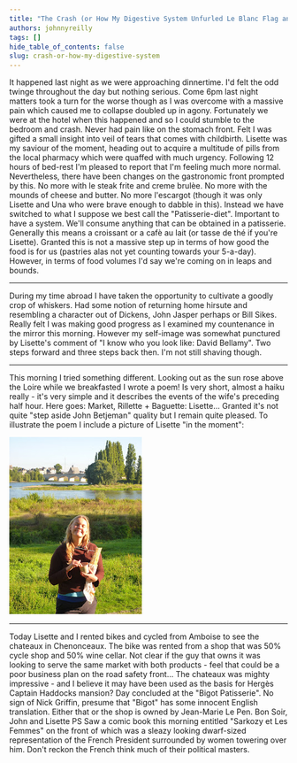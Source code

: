```yaml
---
title: "The Crash (or How My Digestive System Unfurled Le Blanc Flag and Waived Like a Mad Thing)"
authors: johnnyreilly
tags: []
hide_table_of_contents: false
slug: crash-or-how-my-digestive-system
---
```

It happened last night as we were approaching dinnertime. I'd felt the odd twinge throughout the day but nothing serious. Come 6pm last night matters took a turn for the worse though as I was overcome with a massive pain which caused me to collapse doubled up in agony. Fortunately we were at the hotel when this happened and so I could stumble to the bedroom and crash. Never had pain like on the stomach front. Felt I was gifted a small insight into veil of tears that comes with childbirth. Lisette was my saviour of the moment, heading out to acquire a multitude of pills from the local pharmacy which were quaffed with much urgency. Following 12 hours of bed-rest I'm pleased to report that I'm feeling much more normal. Nevertheless, there have been changes on the gastronomic front prompted by this. No more with le steak frite and creme brulèe. No more with the mounds of cheese and butter. No more l'escargot (though it was only Lisette and Una who were brave enough to dabble in this). Instead we have switched to what I suppose we best call the "Patisserie-diet". Important to have a system. We'll consume anything that can be obtained in a patisserie. Generally this means a croissant or a cafè au lait (or tasse de thé if you're Lisette). Granted this is not a massive step up in terms of how good the food is for us (pastries alas not yet counting towards your 5-a-day). However, in terms of food volumes I'd say we're coming on in leaps and bounds.

---

During my time abroad I have taken the opportunity to cultivate a goodly crop of whiskers. Had some notion of returning home hirsute and resembling a character out of Dickens, John Jasper perhaps or Bill Sikes. Really felt I was making good progress as I examined my countenance in the mirror this morning. However my self-image was somewhat punctured by Lisette's comment of "I know who you look like: David Bellamy". Two steps forward and three steps back then. I'm not still shaving though.
 
---

This morning I tried something different. Looking out as the sun rose above the Loire while we breakfasted I wrote a poem! Is very short, almost a haiku really - it's very simple and it describes the events of the wife's preceding half hour. Here goes: Market, Rillette + Baguette: Lisette... Granted it's not quite "step aside John Betjeman" quality but I remain quite pleased. To illustrate the poem I include a picture of Lisette "in the moment": 

![](P1020009.JPG)

---

Today Lisette and I rented bikes and cycled from Amboise to see the chateaux in Chenonceaux. The bike was rented from a shop that was 50% cycle shop and 50% wine cellar. Not clear if the guy that owns it was looking to serve the same market with both products - feel that could be a poor business plan on the road safety front... The chateaux was mighty impressive - and I believe it may have been used as the basis for Hergès Captain Haddocks mansion? Day concluded at the "Bigot Patisserie". No sign of Nick Griffin, presume that "Bigot" has some innocent English translation. Either that or the shop is owned by Jean-Marie Le Pen. Bon Soir, John and Lisette PS Saw a comic book this morning entitled "Sarkozy et Les Femmes" on the front of which was a sleazy looking dwarf-sized representation of the French President surrounded by women towering over him. Don't reckon the French think much of their political masters.
